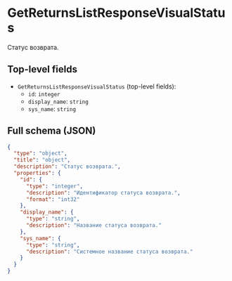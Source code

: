 # GetReturnsListResponseVisualStatus

Статус возврата.

## Top-level fields
- `GetReturnsListResponseVisualStatus` (top-level fields):
  - `id`: `integer`
  - `display_name`: `string`
  - `sys_name`: `string`

## Full schema (JSON)
```json
{
  "type": "object",
  "title": "object",
  "description": "Статус возврата.",
  "properties": {
    "id": {
      "type": "integer",
      "description": "Идентификатор статуса возврата.",
      "format": "int32"
    },
    "display_name": {
      "type": "string",
      "description": "Название статуса возврата."
    },
    "sys_name": {
      "type": "string",
      "description": "Системное название статуса возврата."
    }
  }
}
```
